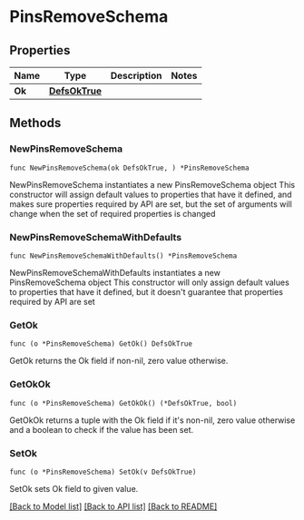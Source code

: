 # PinsRemoveSchema

## Properties

Name | Type | Description | Notes
------------ | ------------- | ------------- | -------------
**Ok** | [**DefsOkTrue**](DefsOkTrue.md) |  | 

## Methods

### NewPinsRemoveSchema

`func NewPinsRemoveSchema(ok DefsOkTrue, ) *PinsRemoveSchema`

NewPinsRemoveSchema instantiates a new PinsRemoveSchema object
This constructor will assign default values to properties that have it defined,
and makes sure properties required by API are set, but the set of arguments
will change when the set of required properties is changed

### NewPinsRemoveSchemaWithDefaults

`func NewPinsRemoveSchemaWithDefaults() *PinsRemoveSchema`

NewPinsRemoveSchemaWithDefaults instantiates a new PinsRemoveSchema object
This constructor will only assign default values to properties that have it defined,
but it doesn't guarantee that properties required by API are set

### GetOk

`func (o *PinsRemoveSchema) GetOk() DefsOkTrue`

GetOk returns the Ok field if non-nil, zero value otherwise.

### GetOkOk

`func (o *PinsRemoveSchema) GetOkOk() (*DefsOkTrue, bool)`

GetOkOk returns a tuple with the Ok field if it's non-nil, zero value otherwise
and a boolean to check if the value has been set.

### SetOk

`func (o *PinsRemoveSchema) SetOk(v DefsOkTrue)`

SetOk sets Ok field to given value.



[[Back to Model list]](../README.md#documentation-for-models) [[Back to API list]](../README.md#documentation-for-api-endpoints) [[Back to README]](../README.md)


